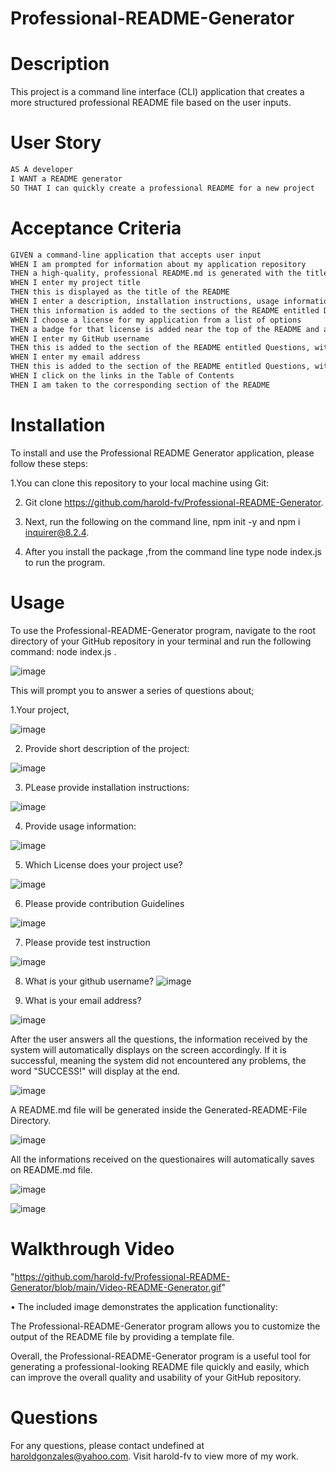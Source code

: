 
# Professional-README-Generator
  
 
# Description
  This project is a command line interface (CLI) application that creates a more structured professional README file based on the user inputs.
  
# User Story

```md
AS A developer
I WANT a README generator
SO THAT I can quickly create a professional README for a new project
```

# Acceptance Criteria

```md
GIVEN a command-line application that accepts user input
WHEN I am prompted for information about my application repository
THEN a high-quality, professional README.md is generated with the title of my project and sections entitled Description, Table of Contents, Installation, Usage, License, Contributing, Tests, and Questions
WHEN I enter my project title
THEN this is displayed as the title of the README
WHEN I enter a description, installation instructions, usage information, contribution guidelines, and test instructions
THEN this information is added to the sections of the README entitled Description, Installation, Usage, Contributing, and Tests
WHEN I choose a license for my application from a list of options
THEN a badge for that license is added near the top of the README and a notice is added to the section of the README entitled License that explains which license the application is covered under
WHEN I enter my GitHub username
THEN this is added to the section of the README entitled Questions, with a link to my GitHub profile
WHEN I enter my email address
THEN this is added to the section of the README entitled Questions, with instructions on how to reach me with additional questions
WHEN I click on the links in the Table of Contents
THEN I am taken to the corresponding section of the README
```
  
# Installation

 To install and use the Professional README Generator application, please follow these steps: 
 
 1.You can clone this repository to your local machine using Git:
 
 2. Git clone https://github.com/harold-fv/Professional-README-Generator.
 
 3. Next, run the following on the command line, npm init -y and npm i inquirer@8.2.4. 
 
 4. After you install the package ,from the command line type node index.js to run the program.
  
# Usage
To use the Professional-README-Generator program, navigate to the root directory of your GitHub repository in your terminal and run the following command: node index.js . 

![image](https://user-images.githubusercontent.com/120603153/229677197-92cf01a5-6540-4dac-988c-575a15269a5f.png)


This will prompt you to answer a series of questions about;

1.Your project, 

![image](https://user-images.githubusercontent.com/120603153/229677378-78a3d5ac-d5f1-4361-a58a-da98adbbac34.png)


2. Provide short description of the project:

![image](https://user-images.githubusercontent.com/120603153/229677541-6dc1f66e-6dee-489c-8ec8-955c4275a64d.png)


3. PLease provide installation instructions:

![image](https://user-images.githubusercontent.com/120603153/229677679-89b87c49-2489-4376-acf9-6e157d16be20.png)

4. Provide usage information:

![image](https://user-images.githubusercontent.com/120603153/229677824-f849e7a0-5b56-4c16-899f-7fb2b1fd6507.png)


5. Which License does your project use?

![image](https://user-images.githubusercontent.com/120603153/229678026-cc1f7cac-770d-4634-894e-6d44aef06bea.png)

6. Please provide contribution Guidelines

![image](https://user-images.githubusercontent.com/120603153/229678134-22ea7b1f-a67b-4210-9fee-5774b1dc061e.png)

7. Please provide test instruction

![image](https://user-images.githubusercontent.com/120603153/229678379-c99022d0-0cc2-4c59-802c-b99a0d4f7bbe.png)

8. What is your github username?
![image](https://user-images.githubusercontent.com/120603153/229678451-094263b0-5400-4f20-b899-e0ade01f4be5.png)

9. What is your email address?

![image](https://user-images.githubusercontent.com/120603153/229678644-53d4a3ae-b4e7-4822-90cf-061278c968d0.png)

After the user answers all the questions, the information received by the system will automatically displays on the screen accordingly. If it is successful, meaning the system did not encountered any problems, the word "SUCCESS!" will display at the end.

![image](https://user-images.githubusercontent.com/120603153/229679052-44ce8b1d-785d-42d2-81f8-9afa40e7c197.png)

A README.md file will be generated inside the Generated-README-File Directory.

![image](https://user-images.githubusercontent.com/120603153/229679499-944b9950-78b3-435d-a48a-db15dcc56adf.png)

All the informations received on the questionaires will automatically saves on README.md file.


![image](https://user-images.githubusercontent.com/120603153/229679792-de17a9ba-de97-452d-b067-3edab4642d28.png)

![image](https://user-images.githubusercontent.com/120603153/229679847-caeb02ee-118f-4dd3-9c82-9a0714759be3.png)

# Walkthrough Video
"https://github.com/harold-fv/Professional-README-Generator/blob/main/Video-README-Generator.gif"

• The included image demonstrates the application functionality:

The Professional-README-Generator program allows you to customize the output of the README file by providing a template file.

Overall, the Professional-README-Generator program is a useful tool for generating a professional-looking README file quickly and easily, which can improve the overall quality and usability of your GitHub repository.
    
# Questions
For any questions, please contact undefined at haroldgonzales@yahoo.com. Visit harold-fv to view more of my work.
  